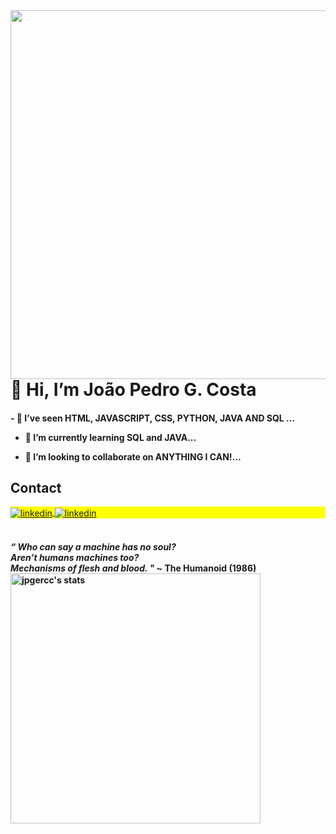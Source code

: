 <img align="right" height="590em" src="https://raw.githubusercontent.com/gist/jpgercc/cb63a0f7875b138711675d4da8ab4a81/raw/18307d4ca3fd4e3bfaf6ab8a9a8aacca54e4b286/githubcard.svg"/>

<h1 align="left"> 👋 Hi, I’m João Pedro G. Costa </h1>

<h4>
- 👀 I’ve seen HTML, JAVASCRIPT, CSS, PYTHON, JAVA AND SQL ...

- 🌱 I’m currently learning SQL and JAVA...

- 💞️ I’m looking to collaborate on ANYTHING I CAN!...

## Contact
<p align="left" style="background:yellow">
<a href="https://www.linkedin.com/in/joão-pedro-gershenson-costa-bb0335199/" target="_blank">
  <img align="center" src="https://img.shields.io/badge/-jpgercc-05122A?style=flat&logo=linkedin" alt="linkedin"/>
</a>
<a href="https://jpgercc.github.io/portfolio/" target="_blank">
  <img align="center" src="https://img.shields.io/badge/My Web Page-05122A?style=flat&logo=site" alt="linkedin"/>
</a>
<h4>

<br>
<i>
“
Who can say a machine has no soul?<br>
Aren’t humans machines too?<br>
Mechanisms of flesh and blood.
"
</i> <b>~ The Humanoid (1986) </b>
<br>
<img width="400em" src="https://github-readme-stats.vercel.app/api/top-langs/?username=jpgercc&langs_count=8" alt="jpgercc's stats"/>
<!---
<p align="left"> <img src="https://komarev.com/ghpvc/?username=jpgercc&color=yellow" alt="Profile views" /> </p>

jpgercc/jpgercc is a ✨ special ✨ repository because its `README.md` (this file) appears on your GitHub profile.
You can click the Preview link to take a look at your changes.
--->
